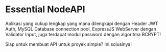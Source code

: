 
# Essential NodeAPI

Aplikasi yang cukup lengkap yang mana dilengkapi dengan Header JWT Auth, MySQL Database connection pool, ExpressJS WebServer dengan Validator Input, juga terdapat modul password dengan algoritma BCRYPT!

Siap untuk membuat API untuk proyek simple? Ini solusinya!

